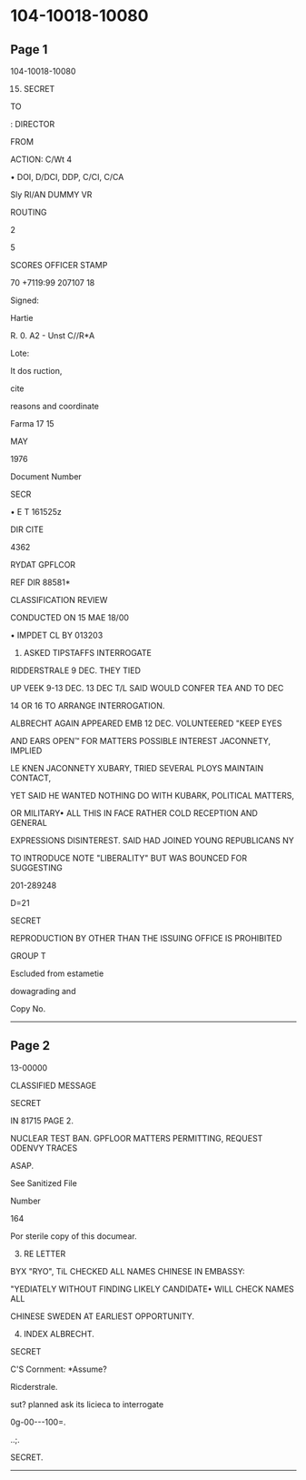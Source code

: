 # 104-10018-10080

## Page 1

104-10018-10080

15. SECRET

TO

: DIRECTOR

FROM

ACTION: C/Wt 4

• DOI, D/DCI, DDP, C/CI, C/CA

Sly RI/AN DUMMY VR

ROUTING

2

5

SCORES OFFICER STAMP

70 +7119:99 207107 18

Signed:

Hartie

R. 0. A2 - Unst C//R*A

Lote:

It dos ruction,

cite

reasons and coordinate

Farma 17 15

MAY

1976

Document Number

SECR

• E T 161525z

DIR CITE

4362

RYDAT GPFLCOR

REF DIR 88581*

CLASSIFICATION REVIEW

CONDUCTED ON 15 MAE 18/00

• IMPDET CL BY 013203

1. ASKED TIPSTAFFS INTERROGATE

RIDDERSTRALE 9 DEC. THEY TIED

UP VEEK 9-13 DEC. 13 DEC T/L SAID WOULD CONFER TEA AND TO DEC

14 OR 16 TO ARRANGE INTERROGATION.

ALBRECHT AGAIN APPEARED EMB 12 DEC. VOLUNTEERED "KEEP EYES

AND EARS OPEN™ FOR MATTERS POSSIBLE INTEREST JACONNETY, IMPLIED

LE KNEN JACONNETY XUBARY, TRIED SEVERAL PLOYS MAINTAIN CONTACT,

YET SAID HE WANTED NOTHING DO WITH KUBARK, POLITICAL MATTERS,

OR MILITARY• ALL THIS IN FACE RATHER COLD RECEPTION AND GENERAL

EXPRESSIONS DISINTEREST. SAID HAD JOINED YOUNG REPUBLICANS NY

TO INTRODUCE NOTE "LIBERALITY" BUT WAS BOUNCED FOR SUGGESTING

201-289248

D=21

SECRET

REPRODUCTION BY OTHER THAN THE ISSUING OFFICE IS PROHIBITED

GROUP T

Escluded from estametie

dowagrading and

Copy No.

---

## Page 2

13-00000

CLASSIFIED MESSAGE

SECRET

IN 81715 PAGE 2.

NUCLEAR TEST BAN. GPFLOOR MATTERS PERMITTING, REQUEST ODENVY TRACES

ASAP.

See Sanitized File

Number

164

Por sterile copy of this documear.

3. RE LETTER

BYX "RYO", TiL CHECKED ALL NAMES CHINESE IN EMBASSY:

"YEDIATELY WITHOUT FINDING LIKELY CANDIDATE• WILL CHECK NAMES ALL

CHINESE SWEDEN AT EARLIEST OPPORTUNITY.

4. INDEX ALBRECHT.

SECRET

C'S Cornment: *Assume?

Ricderstrale.

sut? planned ask its licieca to interrogate

0g-00---100=.

..;.

SECRET.

---

